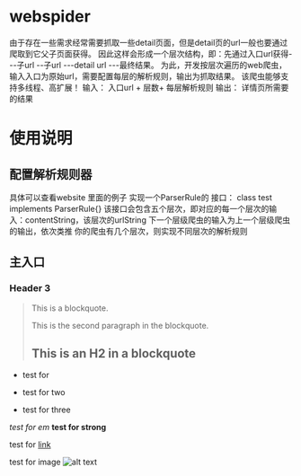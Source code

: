 webspider
=========

由于存在一些需求经常需要抓取一些detail页面，但是detail页的url一般也要通过爬取到它父子页面获得。
因此这样会形成一个层次结构，即：先通过入口url获得---子url --子url ---detail url ---最终结果。
为此，开发按层次遍历的web爬虫，输入入口为原始url，需要配置每层的解析规则，输出为抓取结果。
该爬虫能够支持多线程、高扩展！
输入： 入口url + 层数+ 每层解析规则
输出： 详情页所需要的结果



使用说明
====================
配置解析规则器
---------------------

具体可以查看website 里面的例子
实现一个ParserRule的 接口：  class test implements ParserRule{}
该接口会包含五个层次，即对应的每一个层次的输入：contentString，该层次的urlString
下一个层级爬虫的输入为上一个层级爬虫的输出，依次类推
你的爬虫有几个层次，则实现不同层次的解析规则

主入口
----------------------
### Header 3

> This is a blockquote.
> 
> This is the second paragraph in the blockquote.
>
> ## This is an H2 in a blockquote

* test for
+ test for two
- test for three

*test for em*
**test for strong**

test for [ link ](http://www.baidu.com)


test for image ![alt text](/path/to/img.jpg "Title")
